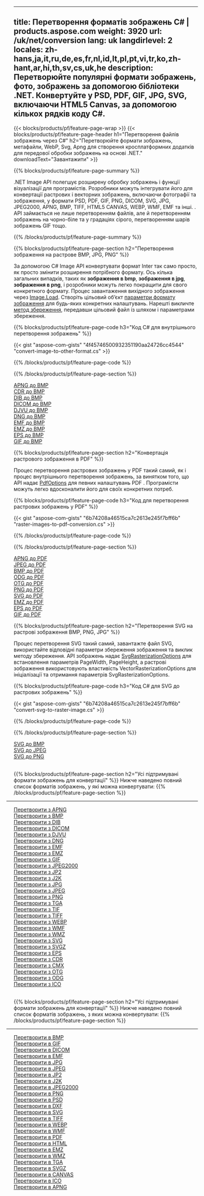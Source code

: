 ﻿
---
title: Перетворення форматів зображень C# | products.aspose.com 
weight: 3920
url: /uk/net/conversion 
lang: uk
langdirlevel: 2
locales: zh-hans,ja,it,ru,de,es,fr,nl,id,lt,pl,pt,vi,tr,ko,zh-hant,ar,hi,th,sv,cs,uk,he
description: Перетворюйте популярні формати зображень, фото, зображень за допомогою бібліотеки .NET. Конвертуйте у PSD, PDF, GIF, JPG, SVG, включаючи HTML5 Canvas, за допомогою кількох рядків коду C#.
---

{{< blocks/products/pf/feature-page-wrap >}}
{{< blocks/products/pf/feature-page-header h1="Перетворення файлів зображень через C#" h2="Перетворюйте формати зображень, метафайли, WebP, Svg, Apng для створення кросплатформних додатків для передової обробки зображень на основі .NET." downloadText="Завантажити" >}}

{{% blocks/products/pf/feature-page-summary %}}

.NET Image API полегшує розширену обробку зображень і функції візуалізації для програмістів. Розробники можуть інтегрувати його для конвертації растрових і векторних зображень, включаючи фотографії та зображення, у формати PSD, PDF, GIF, PNG, DICOM, SVG, JPG, JPEG2000, APNG, BMP, TIFF, HTML5 CANVAS, WEBP, WMF, EMF та інші. . API займається не лише перетворенням файлів, але й перетворенням зображень на чорно-біле та у градаціях сірого, перетворенням шарів зображень GIF тощо.

{{% /blocks/products/pf/feature-page-summary  %}}

{{% blocks/products/pf/feature-page-section  h2="Перетворення зображення на растрове BMP, JPG, PNG" %}}

За допомогою C# Image API конвертувати формат Inter так само просто, як просто змінити розширення потрібного формату. Ось кілька загальних випадків, таких як **зображення в bmp**, **зображення в jpg**, **зображення в png**, і розробники можуть легко покращити для свого конкретного формату. Процес завантаження вихідного зображення через [Image.Load](https://apireference.aspose.com/imaging/net/aspose.imaging/image/methods/load). Створіть цільовий об’єкт [параметри формату зображення](https://apireference.aspose.com/imaging/net/aspose.imaging.imageoptions) для будь-яких конкретних налаштувань. Нарешті викличте [метод збереження](https://apireference.aspose.com/imaging/net/aspose.imaging.image/save/methods/4), передавши цільовий файл із шляхом і параметрами збереження.

{{% blocks/products/pf/feature-page-code h3="Код C# для внутрішнього перетворення зображень" %}}

{{< gist "aspose-com-gists" "4f45746500932351190aa24726cc4544" "convert-image-to-other-format.cs" >}}

{{% /blocks/products/pf/feature-page-code  %}}

{{% /blocks/products/pf/feature-page-section %}}

<div class="container-fluid productfamilypage bg-gray">
    <div class="convertypes bg-gray agp-content section">
        <div class="container">
		<div class="row other-converters">
		   <div class="col-md-2 other-converter remove-lp remove-rp">
		      <a href="/imaging/uk/net/conversion/apng-to-bmp/">APNG до BMP</a>
		   </div>
		   <div class="col-md-2 other-converter remove-lp remove-rp">
		      <a href="/imaging/uk/net/conversion/cdr-to-bmp/">CDR до BMP</a>
		   </div>
		   <div class="col-md-2 other-converter remove-lp remove-rp">
		      <a href="/imaging/uk/net/conversion/dib-to-bmp/">DIB до BMP</a>
		   </div>
		   <div class="col-md-2 other-converter remove-lp remove-rp">
		      <a href="/imaging/uk/net/conversion/dicom-to-bmp/">DICOM до BMP</a>
		   </div>
 		   <div class="col-md-2 other-converter remove-lp remove-rp">
		      <a href="/imaging/uk/net/conversion/djvu-to-bmp/">DJVU до BMP</a>
		   </div>
		   <div class="col-md-2 other-converter remove-lp remove-rp">
		      <a href="/imaging/uk/net/conversion/dng-to-bmp/">DNG до BMP</a>
		   </div>
		   <div class="col-md-2 other-converter remove-lp remove-rp">
		      <a href="/imaging/uk/net/conversion/emf-to-bmp/">EMF до BMP</a>
		   </div>
		   <div class="col-md-2 other-converter remove-lp remove-rp">
		      <a href="/imaging/uk/net/conversion/emz-to-bmp/">EMZ до BMP</a>
		   </div>
		   <div class="col-md-2 other-converter remove-lp remove-rp">
		      <a href="/imaging/uk/net/conversion/eps-to-bmp/">EPS до BMP</a>
		   </div>
		   <div class="col-md-2 other-converter remove-lp remove-rp">
		      <a href="/imaging/uk/net/conversion/gif-to-bmp/">GIF до BMP</a>
		   </div>
		</div>
	</div>
    </div>
</div>

{{% blocks/products/pf/feature-page-section  h2="Конвертація растрового зображення в PDF" %}}

Процес перетворення растрових зображень у PDF такий самий, як і процес внутрішнього перетворення зображень, за винятком того, що API надає [PdfOptions](https://apireference.aspose.com/imaging/net/aspose.imaging.imageoptions/pdfoptions) для певних налаштувань PDF . Програмісти можуть легко вдосконалити його для своїх конкретних потреб.

{{% blocks/products/pf/feature-page-code h3="Код для перетворення растрових зображень у PDF" %}}

{{< gist "aspose-com-gists" "6b74208a46515ca7c2613e245f7bff6b" "raster-images-to-pdf-conversion.cs" >}}

{{% /blocks/products/pf/feature-page-code  %}}

{{% /blocks/products/pf/feature-page-section %}}

<div class="container-fluid productfamilypage bg-gray">
    <div class="convertypes bg-gray agp-content section">
        <div class="container">
		<div class="row other-converters">
		   <div class="col-md-2 other-converter remove-lp remove-rp">
		      <a href="/imaging/uk/net/conversion/apng-to-PDF/">APNG до PDF</a>
		   </div>
		   <div class="col-md-2 other-converter remove-lp remove-rp">
		      <a href="/imaging/uk/net/conversion/jpeg-to-PDF/">JPEG до PDF</a>
		   </div>
		   <div class="col-md-2 other-converter remove-lp remove-rp">
		      <a href="/imaging/uk/net/conversion/bmp-to-PDF/">BMP до PDF</a>
		   </div>
		   <div class="col-md-2 other-converter remove-lp remove-rp">
		      <a href="/imaging/uk/net/conversion/odg-to-PDF/">ODG до PDF</a>
		   </div>
 		   <div class="col-md-2 other-converter remove-lp remove-rp">
		      <a href="/imaging/uk/net/conversion/otg-to-PDF/">OTG до PDF</a>
		   </div>
		   <div class="col-md-2 other-converter remove-lp remove-rp">
		      <a href="/imaging/uk/net/conversion/png-to-PDF/">PNG до PDF</a>
		   </div>
		   <div class="col-md-2 other-converter remove-lp remove-rp">
		      <a href="/imaging/uk/net/conversion/svg-to-PDF/">SVG до PDF</a>
		   </div>
		   <div class="col-md-2 other-converter remove-lp remove-rp">
		      <a href="/imaging/uk/net/conversion/emz-to-PDF/">EMZ до PDF</a>
		   </div>
		   <div class="col-md-2 other-converter remove-lp remove-rp">
		      <a href="/imaging/uk/net/conversion/eps-to-PDF/">EPS до PDF</a>
		   </div>
		   <div class="col-md-2 other-converter remove-lp remove-rp">
		      <a href="/imaging/uk/net/conversion/gif-to-PDF/">GIF до PDF</a>
		   </div>
		</div>
	</div>
    </div>
</div>

{{% blocks/products/pf/feature-page-section  h2="Перетворення SVG на растрові зображення BMP, PNG, JPG" %}}

Процес перетворення SVG такий самий, завантажте файл SVG, використайте відповідні параметри збереження зображення та виклик методу збереження. API зображень надає [SvgRasterizationOptions](https://apireference.aspose.com/imaging/net/aspose.imaging.imageoptions/svgrasterizationoptions) для встановлення параметрів PageWidth, PageHeight, а растрові зображення використовують властивість VectorRasterizationOptions для ініціалізації та отримання параметрів SvgRasterizationOptions. 

{{% blocks/products/pf/feature-page-code h3="Код C# для SVG до растрових зображень" %}}

{{< gist "aspose-com-gists" "6b74208a46515ca7c2613e245f7bff6b" "convert-svg-to-raster-image.cs" >}}

{{% /blocks/products/pf/feature-page-code  %}}

{{% /blocks/products/pf/feature-page-section %}}

<div class="container-fluid productfamilypage bg-gray">
    <div class="convertypes bg-gray agp-content section">
        <div class="container">
		<div class="row other-converters">
		   <div class="col-md-2 other-converter remove-lp remove-rp">
		      <a href="/imaging/uk/net/conversion/SVG-to-bmp/">SVG до BMP</a>
		   </div>
		   <div class="col-md-2 other-converter remove-lp remove-rp">
		      <a href="/imaging/uk/net/conversion/SVG-to-jpeg/">SVG до JPEG</a>
		   </div>
		   <div class="col-md-2 other-converter remove-lp remove-rp">
		      <a href="/imaging/uk/net/conversion/SVG-to-png/">SVG до PNG</a>
		   </div>		   
		</div>
	</div>
    </div>
</div>
<br/>

{{% blocks/products/pf/feature-page-section  h2="Усі підтримувані формати зображень для конвертації" %}}
Нижче наведено повний список форматів зображень, у які можна конвертувати:
{{% /blocks/products/pf/feature-page-section %}}
<div class="container-fluid productfamilypage bg-gray">
    <div class="convertypes bg-gray agp-content section">
        <div class="container">
                <hr style="margin-left:-20px;"/>
		<div class="row other-converters">
		    <div class='col-md-2 other-converter remove-lp remove-rp'><a href="/imaging/uk/net/conversion/from/apng" >Перетворити з APNG</a></div>
<div class='col-md-2 other-converter remove-lp remove-rp'><a href="/imaging/uk/net/conversion/from/bmp" >Перетворити з BMP</a></div>
<div class='col-md-2 other-converter remove-lp remove-rp'><a href="/imaging/uk/net/conversion/from/dib" >Перетворити з DIB</a></div>
<div class='col-md-2 other-converter remove-lp remove-rp'><a href="/imaging/uk/net/conversion/from/dicom" >Перетворити з DICOM</a></div>
<div class='col-md-2 other-converter remove-lp remove-rp'><a href="/imaging/uk/net/conversion/from/djvu" >Перетворити з DJVU</a></div>
<div class='col-md-2 other-converter remove-lp remove-rp'><a href="/imaging/uk/net/conversion/from/dng" >Перетворити з DNG</a></div>
<div class='col-md-2 other-converter remove-lp remove-rp'><a href="/imaging/uk/net/conversion/from/emf" >Перетворити з EMF</a></div>
<div class='col-md-2 other-converter remove-lp remove-rp'><a href="/imaging/uk/net/conversion/from/emz" >Перетворити з EMZ</a></div>
<div class='col-md-2 other-converter remove-lp remove-rp'><a href="/imaging/uk/net/conversion/from/gif" >Перетворити з GIF</a></div>
<div class='col-md-2 other-converter remove-lp remove-rp'><a href="/imaging/uk/net/conversion/from/jpeg2000" >Перетворити з JPEG2000</a></div>
<div class='col-md-2 other-converter remove-lp remove-rp'><a href="/imaging/uk/net/conversion/from/jp2" >Перетворити з JP2</a></div>
<div class='col-md-2 other-converter remove-lp remove-rp'><a href="/imaging/uk/net/conversion/from/j2k" >Перетворити з J2K</a></div>
<div class='col-md-2 other-converter remove-lp remove-rp'><a href="/imaging/uk/net/conversion/from/jpg" >Перетворити з JPG</a></div>
<div class='col-md-2 other-converter remove-lp remove-rp'><a href="/imaging/uk/net/conversion/from/jpeg" >Перетворити з JPEG</a></div>
<div class='col-md-2 other-converter remove-lp remove-rp'><a href="/imaging/uk/net/conversion/from/png" >Перетворити з PNG</a></div>
<div class='col-md-2 other-converter remove-lp remove-rp'><a href="/imaging/uk/net/conversion/from/tga" >Перетворити з TGA</a></div>
<div class='col-md-2 other-converter remove-lp remove-rp'><a href="/imaging/uk/net/conversion/from/tif" >Перетворити з TIF</a></div>
<div class='col-md-2 other-converter remove-lp remove-rp'><a href="/imaging/uk/net/conversion/from/tiff" >Перетворити з TIFF</a></div>
<div class='col-md-2 other-converter remove-lp remove-rp'><a href="/imaging/uk/net/conversion/from/webp" >Перетворити з WEBP</a></div>
<div class='col-md-2 other-converter remove-lp remove-rp'><a href="/imaging/uk/net/conversion/from/wmf" >Перетворити з WMF</a></div>
<div class='col-md-2 other-converter remove-lp remove-rp'><a href="/imaging/uk/net/conversion/from/wmz" >Перетворити з WMZ</a></div>
<div class='col-md-2 other-converter remove-lp remove-rp'><a href="/imaging/uk/net/conversion/from/svg" >Перетворити з SVG</a></div>
<div class='col-md-2 other-converter remove-lp remove-rp'><a href="/imaging/uk/net/conversion/from/svgz" >Перетворити з SVGZ</a></div>
<div class='col-md-2 other-converter remove-lp remove-rp'><a href="/imaging/uk/net/conversion/from/eps" >Перетворити з EPS</a></div>
<div class='col-md-2 other-converter remove-lp remove-rp'><a href="/imaging/uk/net/conversion/from/cdr" >Перетворити з CDR</a></div>
<div class='col-md-2 other-converter remove-lp remove-rp'><a href="/imaging/uk/net/conversion/from/cmx" >Перетворити з CMX</a></div>
<div class='col-md-2 other-converter remove-lp remove-rp'><a href="/imaging/uk/net/conversion/from/otg" >Перетворити з OTG</a></div>
<div class='col-md-2 other-converter remove-lp remove-rp'><a href="/imaging/uk/net/conversion/from/odg" >Перетворити з ODG</a></div>
<div class='col-md-2 other-converter remove-lp remove-rp'><a href="/imaging/uk/net/conversion/from/ico" >Перетворити з ICO</a></div>
                </div>
        </div>
    </div>
</div>
<br/>

{{% blocks/products/pf/feature-page-section  h2="Усі підтримувані формати зображень для конвертації" %}}
Нижче наведено повний список форматів зображень, з яких можна конвертувати:
{{% /blocks/products/pf/feature-page-section %}}
<div class="container-fluid productfamilypage bg-gray">
    <div class="convertypes bg-gray agp-content section">
        <div class="container">
	        <hr style="margin-left:-20px;"/>
		<div class="row other-converters">
		    <div class='col-md-2 other-converter remove-lp remove-rp'><a href="/imaging/uk/net/conversion/to/bmp" >Перетворити в BMP</a></div>
<div class='col-md-2 other-converter remove-lp remove-rp'><a href="/imaging/uk/net/conversion/to/gif" >Перетворити в GIF</a></div>
<div class='col-md-2 other-converter remove-lp remove-rp'><a href="/imaging/uk/net/conversion/to/dicom" >Перетворити в DICOM</a></div>
<div class='col-md-2 other-converter remove-lp remove-rp'><a href="/imaging/uk/net/conversion/to/emf" >Перетворити в EMF</a></div>
<div class='col-md-2 other-converter remove-lp remove-rp'><a href="/imaging/uk/net/conversion/to/jpg" >Перетворити в JPG</a></div>
<div class='col-md-2 other-converter remove-lp remove-rp'><a href="/imaging/uk/net/conversion/to/jpeg" >Перетворити в JPEG</a></div>
<div class='col-md-2 other-converter remove-lp remove-rp'><a href="/imaging/uk/net/conversion/to/jp2" >Перетворити в JP2</a></div>
<div class='col-md-2 other-converter remove-lp remove-rp'><a href="/imaging/uk/net/conversion/to/j2k" >Перетворити в J2K</a></div>
<div class='col-md-2 other-converter remove-lp remove-rp'><a href="/imaging/uk/net/conversion/to/jpeg2000" >Перетворити в JPEG2000</a></div>
<div class='col-md-2 other-converter remove-lp remove-rp'><a href="/imaging/uk/net/conversion/to/png" >Перетворити в PNG</a></div>
<div class='col-md-2 other-converter remove-lp remove-rp'><a href="/imaging/uk/net/conversion/to/psd" >Перетворити в PSD</a></div>
<div class='col-md-2 other-converter remove-lp remove-rp'><a href="/imaging/uk/net/conversion/to/dxf" >Перетворити в DXF</a></div>
<div class='col-md-2 other-converter remove-lp remove-rp'><a href="/imaging/uk/net/conversion/to/svg" >Перетворити в SVG</a></div>
<div class='col-md-2 other-converter remove-lp remove-rp'><a href="/imaging/uk/net/conversion/to/tiff" >Перетворити в TIFF</a></div>
<div class='col-md-2 other-converter remove-lp remove-rp'><a href="/imaging/uk/net/conversion/to/webp" >Перетворити в WEBP</a></div>
<div class='col-md-2 other-converter remove-lp remove-rp'><a href="/imaging/uk/net/conversion/to/wmf" >Перетворити в WMF</a></div>
<div class='col-md-2 other-converter remove-lp remove-rp'><a href="/imaging/uk/net/conversion/to/pdf" >Перетворити в PDF</a></div>
<div class='col-md-2 other-converter remove-lp remove-rp'><a href="/imaging/uk/net/conversion/to/html" >Перетворити в HTML</a></div>
<div class='col-md-2 other-converter remove-lp remove-rp'><a href="/imaging/uk/net/conversion/to/emz" >Перетворити в EMZ</a></div>
<div class='col-md-2 other-converter remove-lp remove-rp'><a href="/imaging/uk/net/conversion/to/wmz" >Перетворити в WMZ</a></div>
<div class='col-md-2 other-converter remove-lp remove-rp'><a href="/imaging/uk/net/conversion/to/tga" >Перетворити в TGA</a></div>
<div class='col-md-2 other-converter remove-lp remove-rp'><a href="/imaging/uk/net/conversion/to/svgz" >Перетворити в SVGZ</a></div>
<div class='col-md-2 other-converter remove-lp remove-rp'><a href="/imaging/uk/net/conversion/to/canvas" >Перетворити в CANVAS</a></div>
<div class='col-md-2 other-converter remove-lp remove-rp'><a href="/imaging/uk/net/conversion/to/ico" >Перетворити в ICO</a></div>
<div class='col-md-2 other-converter remove-lp remove-rp'><a href="/imaging/uk/net/conversion/to/apng" >Перетворити в APNG</a></div>
                </div>
        </div>
    </div>
</div>
<br/>

